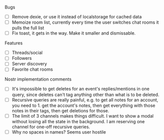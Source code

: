 Bugs

- [ ] Remove dexie, or use it instead of localstorage for cached data
- [ ] Memoize room list, currently every time the user switches chat rooms it pulls the full list
- [ ] Fix toast, it gets in the way. Make it smaller and dismissable.

Features

- [ ] Threads/social
- [ ] Followers
- [ ] Server discovery
- [ ] Favorite chat rooms

Nostr implementation comments

- [ ] It's impossible to get deletes for an event's replies/mentions in one query, since deletes can't tag anything other than what is to be deleted.
- [ ] Recursive queries are really painful, e.g. to get all notes for an account, you need to 1. get the account's notes, then get everything with those notes in their tags, then get deletions for those.
- [ ] The limit of 3 channels makes things difficult. I want to show a modal without losing all the state in the background. I am reserving one channel for one-off recursive queries.
- [ ] Why no spaces in names? Seems user hostile
